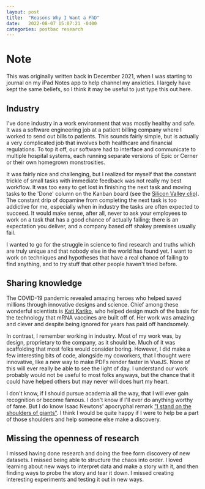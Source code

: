 ```yaml
---
layout: post
title:  "Reasons Why I Want a PhD"
date:   2022-08-07 15:07:21 -0400
categories: postbac research
---
```

# Note

This was originally written back in December 2021, when I was starting to journal on my iPad Notes app to help channel my anxieties. I largely have kept the same beliefs, so I think it may be useful to just type this out here.

## Industry

I've done industry in a work environment that was mostly healthy and safe. It was a software engineering job at a patient billing company where I worked to send out bills to patients. This sounds fairly simple, but is actually a very complicated job that involves both healthcare and financial regulations. To top it off, our software had to interface and communicate to multiple hospital systems, each running separate versions of Epic or Cerner or their own homegrown monstrosities.

It was fairly nice and challenging, but I realized for myself that the constant trickle of small tasks with immediate feedback was not really my best workflow. It was too easy to get lost in finishing the next task and moving tasks to the 'Done' column on the Kanban board (see the [Silicon Valley clip](https://www.youtube.com/watch?v=oyVksFviJVE)). The constant drip of dopamine from completing the next task is too addictive for me, especially when in industry the tasks are often expected to succeed. It would make sense, after all, never to ask your employees to work on a task that has a good chance of actually failing; there is an expectation you deliver, and a company based off shakey premises usually fail.

I wanted to go for the struggle in science to find research and truths which are truly unique and that nobody else in the world has found yet. I want to work on techniques and hypotheses that have a real chance of failing to find anything, and to try stuff that other people haven't tried before.

## Sharing knowledge

The COVID-19 pandemic revealed amazing heroes who helped saved millions through innovative designs and science. Chief among these wonderful scientists is [Kati Kariko](https://www.nytimes.com/2021/04/08/health/coronavirus-mrna-kariko.html), who helped design much of the basis for the technology that mRNA vaccines are built off of. Her work was amazing and clever and despite being ignored for years has paid off handsomely.

In contrast, I remember working in industry. Most of my work was, by design, proprietary to the company, as it should be. Much of it was scaffolding that most folks would consider boring. However, I did make a few interesting bits of code, alongside my coworkers, that I thought were innovative, like a new way to make PDFs render faster in VueJS. None of this will ever really be able to see the light of day. I understand our work probably would not be useful to most folks anyways, but the chance that it could have helped others but may never will does hurt my heart.

I don't know, if I should pursue academia all the way, that I will ever gain recognition or become famous. I don't know if I'll ever do anything worthy of fame. But I do know Isaac Newtons' apocryphal remark ["I stand on the shoulders of giants"](https://en.wikipedia.org/wiki/Standing_on_the_shoulders_of_giants#Isaac_Newton). I think I would be quite happy if I were to help be a part of those shoulders and help someone else make a discovery.

## Missing the openness of research
I missed having done research and doing the free form discovery of new datasets. I missed being able to structure the chaos into order. I loved learning about new ways to interpret data and make a story with it, and then finding ways to probe the story and tear it down. I missed creating interesting experiments and testing it out in new ways.

